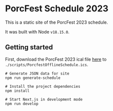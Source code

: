 # PorcFest Schedule 2023

This is a static site of the PorcFest 2023 schedule.

It was built with Node `v18.15.0`.

## Getting started

First, download the PorcFest 2023 ical file [here](https://porcfest.com/schedule/) to `./scripts/PorcfestOfflineSchedule.ics`.

```
# Generate JSON data for site
npm run generate-schedule

# Install the project dependencies
npm install

# Start Next.js in development mode
npm run develop
```